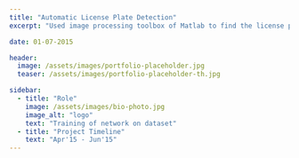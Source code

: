 ```yaml
---
title: "Automatic License Plate Detection"
excerpt: "Used image processing toolbox of Matlab to find the license plate from a given car image and used OCR to extract numbers from license plate and display it."

date: 01-07-2015

header:
  image: /assets/images/portfolio-placeholder.jpg
  teaser: /assets/images/portfolio-placeholder-th.jpg

sidebar:
  - title: "Role"
    image: /assets/images/bio-photo.jpg
    image_alt: "logo"
    text: "Training of network on dataset"
  - title: "Project Timeline"
    text: "Apr'15 - Jun'15"
---
```


